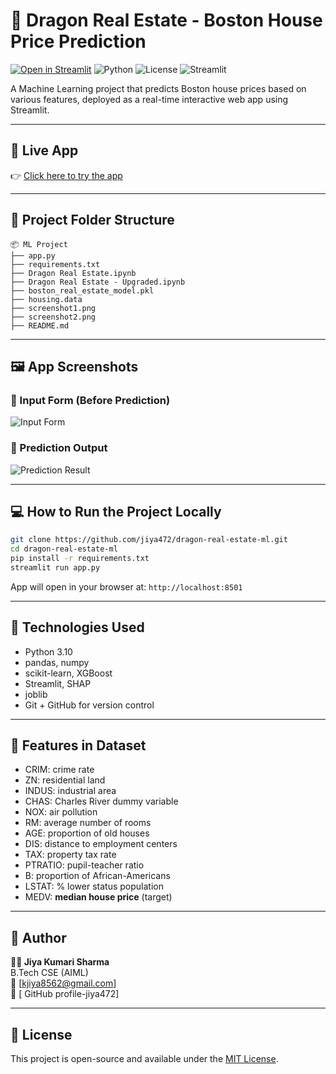 
# 🐉 Dragon Real Estate - Boston House Price Prediction

[![Open in Streamlit](https://static.streamlit.io/badges/streamlit_badge_black_white.svg)](https://jiya472-dragon-real-estate-ml.streamlit.app/)
![Python](https://img.shields.io/badge/Python-3.10-blue)
![License](https://img.shields.io/badge/License-MIT-green)
![Streamlit](https://img.shields.io/badge/Streamlit-Deployed-orange)

A Machine Learning project that predicts Boston house prices based on various features, deployed as a real-time interactive web app using Streamlit.

---

## 🚀 Live App

👉 [Click here to try the app](https://jiya472-dragon-real-estate-ml.streamlit.app/)

---

## 📁 Project Folder Structure

```
📦 ML Project
├── app.py
├── requirements.txt
├── Dragon Real Estate.ipynb
├── Dragon Real Estate - Upgraded.ipynb
├── boston_real_estate_model.pkl
├── housing.data
├── screenshot1.png
├── screenshot2.png
├── README.md
```

---

## 🖼️ App Screenshots

### 🔹 Input Form (Before Prediction)
![Input Form](screenshot1.png)

### 🔹 Prediction Output
![Prediction Result](screenshot2.png)

---

## 💻 How to Run the Project Locally

```bash
git clone https://github.com/jiya472/dragon-real-estate-ml.git
cd dragon-real-estate-ml
pip install -r requirements.txt
streamlit run app.py
```

App will open in your browser at: `http://localhost:8501`

---

## 🔧 Technologies Used

- Python 3.10
- pandas, numpy
- scikit-learn, XGBoost
- Streamlit, SHAP
- joblib
- Git + GitHub for version control

---

## 🧠 Features in Dataset

- CRIM: crime rate
- ZN: residential land
- INDUS: industrial area
- CHAS: Charles River dummy variable
- NOX: air pollution
- RM: average number of rooms
- AGE: proportion of old houses
- DIS: distance to employment centers
- TAX: property tax rate
- PTRATIO: pupil-teacher ratio
- B: proportion of African-Americans
- LSTAT: % lower status population
- MEDV: **median house price** (target)

---



## 🙋 Author

**👩‍💻 Jiya Kumari Sharma**  
B.Tech CSE (AIML)  
📧 [kjiya8562@gmail.com]  
🔗 [ GitHub profile-jiya472]

---

## 🪪 License

This project is open-source and available under the [MIT License](LICENSE).

